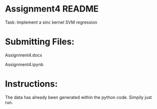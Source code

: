 # Assignment4 README

Task:
Implement a sinc kernel SVM regression

# Submitting Files:
Assignment4.docx

Assignment4.ipynb

# Instructions:
The data has already been generated within the python code. Simpily just run.

